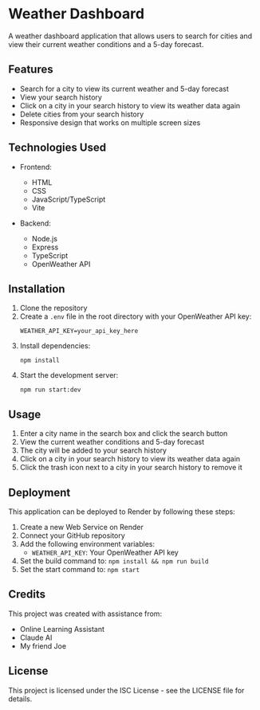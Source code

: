 # Weather Dashboard

A weather dashboard application that allows users to search for cities and view their current weather conditions and a 5-day forecast.

## Features

- Search for a city to view its current weather and 5-day forecast
- View your search history
- Click on a city in your search history to view its weather data again
- Delete cities from your search history
- Responsive design that works on multiple screen sizes

## Technologies Used

- Frontend:
  - HTML
  - CSS
  - JavaScript/TypeScript
  - Vite

- Backend:
  - Node.js
  - Express
  - TypeScript
  - OpenWeather API

## Installation

1. Clone the repository
2. Create a `.env` file in the root directory with your OpenWeather API key:
   ```
   WEATHER_API_KEY=your_api_key_here
   ```
3. Install dependencies:
   ```
   npm install
   ```
4. Start the development server:
   ```
   npm run start:dev
   ```

## Usage

1. Enter a city name in the search box and click the search button
2. View the current weather conditions and 5-day forecast
3. The city will be added to your search history
4. Click on a city in your search history to view its weather data again
5. Click the trash icon next to a city in your search history to remove it

## Deployment

This application can be deployed to Render by following these steps:

1. Create a new Web Service on Render
2. Connect your GitHub repository
3. Add the following environment variables:
   - `WEATHER_API_KEY`: Your OpenWeather API key
4. Set the build command to: `npm install && npm run build`
5. Set the start command to: `npm start`

## Credits

This project was created with assistance from:
- Online Learning Assistant
- Claude AI
- My friend Joe

## License

This project is licensed under the ISC License - see the LICENSE file for details.
